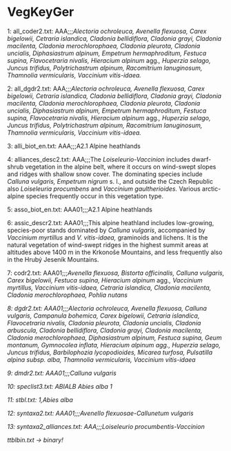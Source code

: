 # VegKeyGer

1: all_coder2.txt:
AAA;;;<i>Alectoria ochroleuca, Avenella flexuosa, Carex bigelowii, Cetraria islandica, Cladonia bellidiflora, Cladonia grayi, Cladonia macilenta, Cladonia merochlorophaea, Cladonia pleurota, Cladonia uncialis, Diphasiastrum alpinum, Empetrum hermaphroditum, Festuca supina, Flavocetraria nivalis, Hieracium alpinum</i> agg.<i>, Huperzia selago, Juncus trifidus, Polytrichastrum alpinum, Racomitrium lanuginosum, Thamnolia vermicularis, Vaccinium vitis-idaea.</i>

2: all_dgdr2.txt:
AAA;;;<i>Alectoria ochroleuca, Avenella flexuosa, Carex bigelowii, Cetraria islandica, Cladonia bellidiflora, Cladonia grayi, Cladonia macilenta, Cladonia merochlorophaea, Cladonia pleurota, Cladonia uncialis, Diphasiastrum alpinum, Empetrum hermaphroditum, Festuca supina, Flavocetraria nivalis, Hieracium alpinum</i> agg.<i>, Huperzia selago, Juncus trifidus, Polytrichastrum alpinum, Racomitrium lanuginosum, Thamnolia vermicularis, Vaccinium vitis-idaea.</i>

3: alli_biot_en.txt:
AAA;;;A2.1 Alpine heathlands

4: alliances_desc2.txt:
AAA;;;The <i>Loiseleurio-Vaccinion</i> includes dwarf-shrub vegetation in the alpine belt, where it occurs on wind-swept slopes and ridges with shallow snow cover. The dominating species include <i>Calluna vulgaris, Empetrum nigrum</i> s. l., and outside the Czech Republic also <i>Loiseleuria procumbens</i> and <i>Vaccinium gaultherioides.</i> Various arctic-alpine species frequently occur in this vegetation type.

5: asso_biot_en.txt:
AAA01;;;A2.1 Alpine heathlands

6: assic_descr2.txt:
AAA01;;;This alpine heathland includes low-growing, species-poor stands dominated by <i>Calluna vulgaris</i>, accompanied by <i>Vaccinium myrtillus</i> and <i>V. vitis-idaea,</i> graminoids and lichens. It is the natural vegetation of wind-swept ridges in the highest summit areas at altitudes above 1400 m in the Krkono&#353;e Mountains, and less frequently also in the Hrub&yacute; Jesen&iacute;k Mountains.

7: codr2.txt:
AAA01;;;<i>Avenella flexuosa, Bistorta officinalis, Calluna vulgaris, Carex bigelowii, Festuca supina, Hieracium alpinum </i>agg.<i>, Vaccinium myrtillus, Vaccinium vitis-idaea, Cetraria islandica, Cladonia macilenta, Cladonia merochlorophaea, Pohlia nutans

8: dgdr2.txt:
AAA01;;;<i>Alectoria ochroleuca, Avenella flexuosa, Calluna vulgaris, Campanula bohemica, Carex bigelowii, Cetraria islandica, Flavocetraria nivalis, Cladonia pleurota, Cladonia uncialis, Cladonia arbuscula, Cladonia bellidiflora, Cladonia grayi, Cladonia macilenta, Cladonia merochlorophaea, Diphasiastrum alpinum, Festuca supina, Geum montanum, Gymnocolea inflata, Hieracium alpinum </i>agg.<i>, Huperzia selago, Juncus trifidus, Barbilophozia lycopodioides, Micarea turfosa, Pulsatilla alpina </i>subsp.<i> alba, Thamnolia vermicularis, Vaccinium vitis-idaea

9: dmdr2.txt:
AAA01;;;<i>Calluna vulgaris

10: speclist3.txt:
ABIALB	Abies alba	1

11: stbl.txt:
1,Abies alba

12: syntaxa2.txt:
AAA01;;;Avenello flexuosae-Callunetum vulgaris

13: syntaxa2_alliances.txt:
AAA;;;Loiseleurio procumbentis-Vaccinion

ttblbin.txt -> binary!




